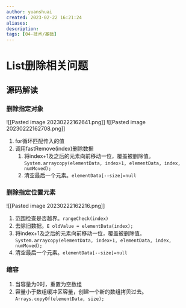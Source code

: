 ```yaml
---
author: yuanshuai
created: 2023-02-22 16:21:24
aliases: 
description:
tags: [04-技术/基础]
---
```



# List删除相关问题

## 源码解读

### 删除指定对象
![[Pasted image 20230222162641.png]]
![[Pasted image 20230222162708.png]]
1. for循环匹配传入的值 
2. 调用fastRemove(index)删除数据
	1. 将index+1及之后的元素向前移动一位，覆盖被删除值。`System.arraycopy(elementData, index+1, elementData, index, numMoved);`
	2. 清空最后一个元素。`elementData[--size]=null`


### 删除指定位置元素
![[Pasted image 20230222162216.png]]

1. 范围检查是否越界。`rangeCheck(index)`
2. 去除旧数据。`E oldValue = elementData(index);`
3. 将index+1及之后的元素向前移动一位，覆盖被删除值。`System.arraycopy(elementData, index+1, elementData, index, numMoved);`
4. 清空最后一个元素。`elementData[--size]=null`

### 缩容
1. 当容量为0时，重置为空数组
2. 容量小于数组缓冲区容量，创建一个新的数组拷贝过去。`Arrays.copyOf(elementData, size);`



